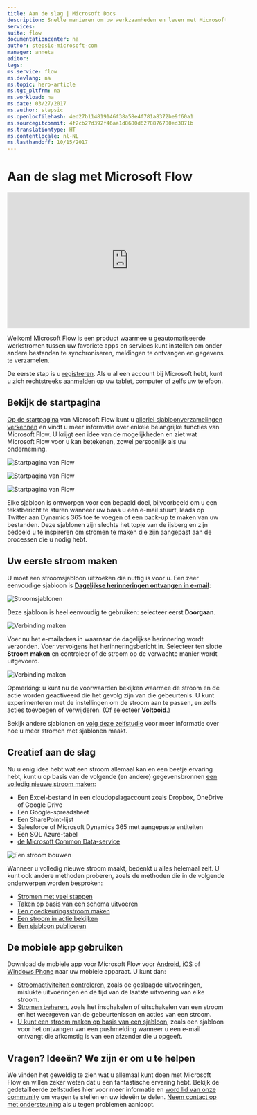 ```yaml
---
title: Aan de slag | Microsoft Docs
description: Snelle manieren om uw werkzaamheden en leven met Microsoft Flow te automatiseren
services: 
suite: flow
documentationcenter: na
author: stepsic-microsoft-com
manager: anneta
editor: 
tags: 
ms.service: flow
ms.devlang: na
ms.topic: hero-article
ms.tgt_pltfrm: na
ms.workload: na
ms.date: 03/27/2017
ms.author: stepsic
ms.openlocfilehash: 4ed27b114819146f38a58e4f781a8372be9f60a1
ms.sourcegitcommit: 4f2cb27d392f46aa1d8680d6278876780ed3871b
ms.translationtype: HT
ms.contentlocale: nl-NL
ms.lasthandoff: 10/15/2017
---
```

# <a name="get-started-with-microsoft-flow"></a>Aan de slag met Microsoft Flow
<iframe width="560" height="315" src="https://www.youtube.com/embed/iMteXfAvDSE?list=PL8nfc9haGeb55I9wL9QnWyHp3ctU2_ThF" frameborder="0" allowfullscreen></iframe>

Welkom! Microsoft Flow is een product waarmee u geautomatiseerde werkstromen tussen uw favoriete apps en services kunt instellen om onder andere bestanden te synchroniseren, meldingen te ontvangen en gegevens te verzamelen.

De eerste stap is u [registreren](sign-up-sign-in.md). Als u al een account bij Microsoft hebt, kunt u zich rechtstreeks [aanmelden](https://flow.microsoft.com/signin) op uw tablet, computer of zelfs uw telefoon.

## <a name="check-out-the-home-page"></a>Bekijk de startpagina
[Op de startpagina](https://flow.microsoft.com) van Microsoft Flow kunt u [allerlei sjabloonverzamelingen verkennen](https://flow.microsoft.com/templates) en vindt u meer informatie over enkele belangrijke functies van Microsoft Flow. U krijgt een idee van de mogelijkheden en ziet wat Microsoft Flow voor u kan betekenen, zowel persoonlijk als uw onderneming.

![Startpagina van Flow](./media/getting-started/flowhome1.png)

![Startpagina van Flow](./media/getting-started/flowhome2.png)

![Startpagina van Flow](./media/getting-started/flowhome3.png)

Elke sjabloon is ontworpen voor een bepaald doel, bijvoorbeeld om u een tekstbericht te sturen wanneer uw baas u een e-mail stuurt, leads op Twitter aan Dynamics 365 toe te voegen of een back-up te maken van uw bestanden. Deze sjablonen zijn slechts het topje van de ijsberg en zijn bedoeld u te inspireren om stromen te maken die zijn aangepast aan de processen die u nodig hebt.

## <a name="create-your-first-flow"></a>Uw eerste stroom maken
U moet een stroomsjabloon uitzoeken die nuttig is voor u. Een zeer eenvoudige sjabloon is [**Dagelijkse herinneringen ontvangen in e-mail**](https://flow.microsoft.com/galleries/public/templates/45a3399aa29345308f08b6db0a9c85b9/):

![Stroomsjablonen](./media/getting-started/template-details.png)

Deze sjabloon is heel eenvoudig te gebruiken: selecteer eerst **Doorgaan**.

![Verbinding maken](./media/getting-started/create-connection.png)

Voer nu het e-mailadres in waarnaar de dagelijkse herinnering wordt verzonden. Voer vervolgens het herinneringsbericht in. Selecteer ten slotte **Stroom maken** en controleer of de stroom op de verwachte manier wordt uitgevoerd.

![Verbinding maken](./media/getting-started/configure-email-details.png)

Opmerking: u kunt nu de voorwaarden bekijken waarmee de stroom en de actie worden geactiveerd die het gevolg zijn van die gebeurtenis. U kunt experimenteren met de instellingen om de stroom aan te passen, en zelfs acties toevoegen of verwijderen. (Of selecteer **Voltooid**.)

Bekijk andere sjablonen en [volg deze zelfstudie](get-started-logic-template.md) voor meer informatie over hoe u meer stromen met sjablonen maakt.

## <a name="get-creative"></a>Creatief aan de slag
Nu u enig idee hebt wat een stroom allemaal kan en een beetje ervaring hebt, kunt u op basis van de volgende (en andere) gegevensbronnen [een volledig nieuwe stroom maken](get-started-logic-flow.md):

* Een Excel-bestand in een cloudopslagaccount zoals Dropbox, OneDrive of Google Drive
* Een Google-spreadsheet
* Een SharePoint-lijst
* Salesforce of Microsoft Dynamics 365 met aangepaste entiteiten
* Een SQL Azure-tabel
* [de Microsoft Common Data-service](common-data-model-intro.md)

![Een stroom bouwen](./media/getting-started/build-a-flow.png)

Wanneer u volledig nieuwe stroom maakt, bedenkt u alles helemaal zelf. U kunt ook andere methoden proberen, zoals de methoden die in de volgende onderwerpen worden besproken:

* [Stromen met veel stappen](multi-step-logic-flow.md)
* [Taken op basis van een schema uitvoeren](run-tasks-on-a-schedule.md)
* [Een goedkeuringsstroom maken](wait-for-approvals.md)
* [Een stroom in actie bekijken](see-a-flow-run.md)
* [Een sjabloon publiceren](publish-a-template.md)

## <a name="use-the-mobile-app"></a>De mobiele app gebruiken
Download de mobiele app voor Microsoft Flow voor [Android](https://aka.ms/flowmobiledocsandroid), [iOS](https://aka.ms/flowmobiledocsios) of [Windows Phone](https://aka.ms/flowmobilewindows) naar uw mobiele apparaat. U kunt dan:

* [Stroomactiviteiten controleren](mobile-monitor-activity.md), zoals de geslaagde uitvoeringen, mislukte uitvoeringen en de tijd van de laatste uitvoering van elke stroom.
* [Stromen beheren](mobile-manage-flows.md), zoals het inschakelen of uitschakelen van een stroom en het weergeven van de gebeurtenissen en acties van een stroom.
* [U kunt een stroom maken op basis van een sjabloon](mobile-create-flow.md), zoals een sjabloon voor het ontvangen van een pushmelding wanneer u een e-mail ontvangt die afkomstig is van een afzender die u opgeeft.

## <a name="questions-ideas-were-here-to-help"></a>Vragen? Ideeën? We zijn er om u te helpen
We vinden het geweldig te zien wat u allemaal kunt doen met Microsoft Flow en willen zeker weten dat u een fantastische ervaring hebt. Bekijk de gedetailleerde zelfstudies hier voor meer informatie en [word lid van onze community](http://go.microsoft.com/fwlink/?LinkID=787467) om vragen te stellen en uw ideeën te delen. [Neem contact op met ondersteuning](http://go.microsoft.com/fwlink/?LinkID=787479) als u tegen problemen aanloopt.


